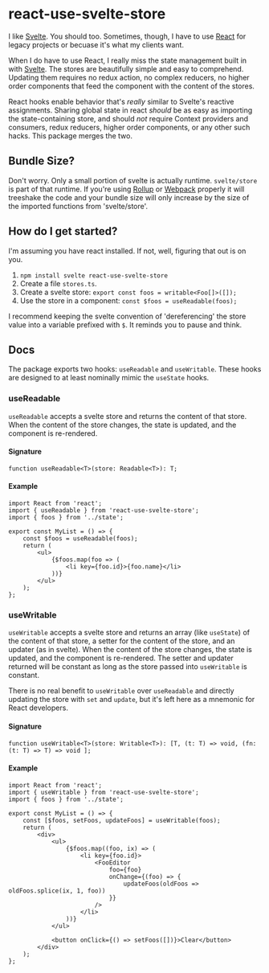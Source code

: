 # react-use-svelte-store

I like [Svelte](svelte.dev). You should too. Sometimes, though, I have to use [React](reactjs.com) for legacy projects or becuase it's what my clients want.

When I do have to use React, I really miss the state management built in with [Svelte](svelte.dev). The stores are beautifully simple and easy to comprehend. Updating them requires no redux action, no complex reducers, no higher order components that feed the component with the content of the stores.

React hooks enable behavior that's _really_ similar to Svelte's reactive assignments. Sharing global state in react _should_ be as easy as importing the state-containing store, and should _not_ require Context providers and consumers, redux reducers, higher order components, or any other such hacks. This package merges the two.

## Bundle Size?

Don't worry. Only a small portion of svelte is actually runtime. `svelte/store` is part of that runtime. If you're using [Rollup](https://rollupjs.org) or [Webpack](https://webpack.js.org) properly it will treeshake the code and your bundle size will only increase by the size of the imported functions from 'svelte/store'.

## How do I get started?

I'm assuming you have react installed. If not, well, figuring that out is on you.

 1. `npm install svelte react-use-svelte-store`
 2. Create a file `stores.ts`.
 3. Create a svelte store: `export const foos = writable<Foo[]>([]);`
 4. Use the store in a component: `const $foos = useReadable(foos);`

I recommend keeping the svelte convention of 'dereferencing' the store value into a variable prefixed with `$`. It reminds you to pause and think.

## Docs

The package exports two hooks: `useReadable` and `useWritable`. These hooks are designed to at least nominally mimic the `useState` hooks.

### useReadable

`useReadable` accepts a svelte store and returns the content of that store. When the content of the store changes, the state is updated, and the component is re-rendered.

#### Signature

```
function useReadable<T>(store: Readable<T>): T;
```

#### Example

```
import React from 'react';
import { useReadable } from 'react-use-svelte-store';
import { foos } from '../state';

export const MyList = () => {
    const $foos = useReadable(foos);
    return (
        <ul>
            {$foos.map(foo => (
                <li key={foo.id}>{foo.name}</li>
            ))}
        </ul>
    );
};
```

### useWritable

`useWritable` accepts a svelte store and returns an array (like `useState`) of the content of that store, a setter for the content of the store, and an updater (as in svelte). When the content of the store changes, the state is updated, and the component is re-rendered. The setter and updater returned will be constant as long as the store passed into `useWritable` is constant.

There is no real benefit to `useWritable` over `useReadable` and directly updating the store with `set` and `update`, but it's left here as a mnemonic for React developers.

#### Signature

```
function useWritable<T>(store: Writable<T>): [T, (t: T) => void, (fn: (t: T) => T) => void ];
```

#### Example

```
import React from 'react';
import { useWritable } from 'react-use-svelte-store';
import { foos } from '../state';

export const MyList = () => {
    const [$foos, setFoos, updateFoos] = useWritable(foos);
    return (
        <div>
            <ul>
                {$foos.map((foo, ix) => (
                    <li key={foo.id}>
                        <FooEditor
                            foo={foo}
                            onChange={(foo) => {
                                updateFoos(oldFoos => oldFoos.splice(ix, 1, foo))
                            }}
                        />
                    </li>
                ))}
            </ul>

            <button onClick={() => setFoos([])}>Clear</button>
        </div>
    );
};
```
